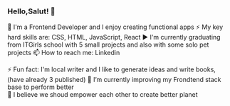 ### Hello,Salut! 👋

📱 I'm a Frontend Developer and I enjoy creating functional apps
⚡ My key hard skills are: CSS, HTML, JavaScript, React
▶️ I'm currently graduating from ITGirls school with 5 small projects and also with some solo pet projects
📫 How to reach me: Linkedin

⚡ Fun fact: I'm local writer and I like to generate ideas and write books, (have already 3 published) 
🌱 I’m currently improving my Frondtend stack base to perform better  
👯 I believe we shoud empower each other to create better planet 

<!--
**Bemadler/Bemadler** is a ✨ _special_ ✨ repository because its `README.md` (this file) appears on your GitHub profile.


- 🔭 I’m currently working on ...
- 🌱 I’m currently learning ...
- 👯 I’m looking to collaborate on ...
- 🤔 I’m looking for help with ...
- 💬 Ask me about ...
- 📫 How to reach me: ...
- 😄 Pronouns: ...
-  Fun fact: ...
-->
